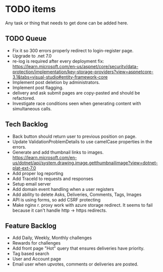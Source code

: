 # TODO items

Any task or thing that needs to get done can be added here.

## TODO Queue
* Fix it so 300 errors properly redirect to login-register page.
* Upgrade to .net 7.0
* re-log is required after every deployment fix: https://learn.microsoft.com/en-us/aspnet/core/security/data-protection/implementation/key-storage-providers?view=aspnetcore-3.1&tabs=visual-studio#entity-framework-core
* Implement post deletion by administrators.
* Implement post flagging.
* delivery and ask submit pages are copy-pasted and should be refactored.
* Investigate race conditions seen when generating content with simultaneous calls.

## Tech Backlog

* Back button should return user to previous position on page.
* Update ValidationProblemDetails to use camelCase properties in the errors.
* Generate and add thumbnail links to images. https://learn.microsoft.com/en-us/dotnet/api/system.drawing.image.getthumbnailimage?view=dotnet-plat-ext-7.0
* Add proper log reporting
* Add TraceId to requests and responses
* Setup email server
* Add domain event handling when a user registers
* Add ability to delete Asks, Deliveries, Comments, Tags, Images
* API is using forms, so add CSRF protecting
* Make nginx r. proxy work with azure storage redirect. It seems to fail because it can't handle http -> https redirects.

## Feature Backlog

* Add Daily, Weekly, Monthly challenges
* Rewards for challenges
* Add front page "Hot" query that ensures deliveries have priority.
* Tag based search
* User and Account page
* Email user when upvotes, comments or deliveries are posted.
